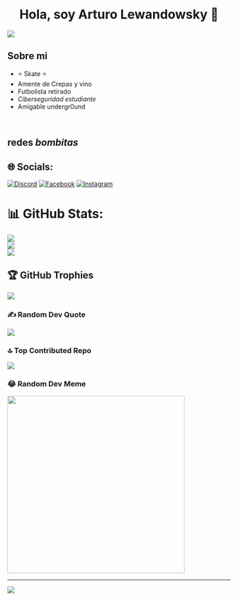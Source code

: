 <div align="center">
<h1 align="center">Hola, soy Arturo Lewandowsky 👋</h1>
</div></div>
                                  <img src="https://img.freepik.com/foto-gratis/sistema-seguridad-bloquea-datos-seguridad-informatica-generados-ia_188544-26239.jpg?size=626&ext=jpg&ga=GA1.1.1488620777.1712707200&semt=sph">


## Sobre mi

- ⭐ Skate ⭐ 
- Amente de Crepas y vino
- Futbolista retirado
- *Ciberseguridad estudiante*
- Amigable undergr0und

<br>

## redes *bombitas*

## 🌐 Socials:
[![Discord](https://img.shields.io/badge/Discord-%237289DA.svg?logo=discord&logoColor=white)](https://discord.gg/1200508508420972627) [![Facebook](https://img.shields.io/badge/Facebook-%231877F2.svg?logo=Facebook&logoColor=white)](https://facebook.com/https://www.facebook.com/profile.php?id=100010118974959) [![Instagram](https://img.shields.io/badge/Instagram-%23E4405F.svg?logo=Instagram&logoColor=white)](https://instagram.com/http://Instagram.com/arturosky_7) 
# 📊 GitHub Stats:
![](https://github-readme-stats.vercel.app/api?username=Arturodeamerike&theme=dark&hide_border=false&include_all_commits=false&count_private=false)<br/>
![](https://github-readme-streak-stats.herokuapp.com/?user=Arturodeamerike&theme=dark&hide_border=false)<br/>
![](https://github-readme-stats.vercel.app/api/top-langs/?username=Arturodeamerike&theme=dark&hide_border=false&include_all_commits=false&count_private=false&layout=compact)

## 🏆 GitHub Trophies
![](https://github-profile-trophy.vercel.app/?username=Arturodeamerike&theme=radical&no-frame=false&no-bg=true&margin-w=4)

### ✍️ Random Dev Quote
![](https://quotes-github-readme.vercel.app/api?type=horizontal&theme=dark)

### 🔝 Top Contributed Repo
![](https://github-contributor-stats.vercel.app/api?username=Arturodeamerike&limit=5&theme=juicyfresh&combine_all_yearly_contributions=true)

### 😂 Random Dev Meme
<img src='https://randommeme-five.vercel.app/' style="height: 400px;"/>

---
[![](https://visitcount.itsvg.in/api?id=Arturodeamerike&icon=0&color=0)](https://visitcount.itsvg.in)

<!-- Proudly created with GPRM ( https://gprm.itsvg.in ) -->
